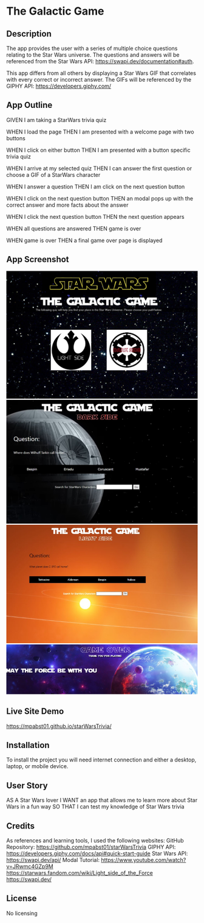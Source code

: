 # The Galactic Game

## Description

The app provides the user with a series of multiple choice questions relating to the Star Wars universe. The questions and answers will be referenced from the Star Wars API: https://swapi.dev/documentation#auth. 

This app differs from all others by displaying a Star Wars GIF that correlates with every correct or incorrect answer. The GIFs will be referenced by the GIPHY API: https://developers.giphy.com/

## App Outline
GIVEN I am taking a StarWars trivia quiz

WHEN I load the page
THEN I am presented with a welcome page with two buttons

WHEN I click on either button 
THEN I am presented with a button specific trivia quiz

WHEN I arrive at my selected quiz
THEN I can answer the first question or choose a GIF of a StarWars character

WHEN I answer a question
THEN I am click on the next question button

WHEN I click on the next question button
THEN an modal pops up with the correct answer and more facts about the answer

WHEN I click the next question button
THEN the next question appears

WHEN all questions are answered 
THEN game is over

WHEN game is over
THEN a final game over page is displayed


## App Screenshot
<img src="starwars-screenshot.jpg" alt="Home Page Quiz Screenshot">
<img src="dark-quiz-screenshot.jpg" alt="Darkside Quiz Screenshot">
<img src="light-quiz-screenshot.jpg" alt="Lightside Quiz Screenshot">
<img src="gameover-Screenshot.png" alt="Game Over Screenshot">

## Live Site Demo
https://mpabst01.github.io/starWarsTrivia/ 

## Installation
To install the project you will need internet connection and either a desktop, laptop, or mobile device.

## User Story
AS A Star Wars lover
I WANT an app that allows me to learn more about Star Wars in a fun way
SO THAT I can test my knowledge of Star Wars trivia 

## Credits

As references and learning tools, I used the following websites:
GitHub Repository: https://github.com/mpabst01/starWarsTrivia
GIPHY API: https://developers.giphy.com/docs/api#quick-start-guide
Star Wars API: https://swapi.dev/api/ 
Modal Tutorial: https://www.youtube.com/watch?v=JRwmc4GZp9M
https://starwars.fandom.com/wiki/Light_side_of_the_Force
https://swapi.dev/

## License
No licensing
